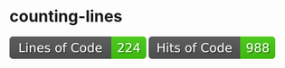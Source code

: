 
# counting-lines

![Lines-of-Code Badge](https://github.com/emirelcuk/counting-lines/blob/image-data/loc-badge.svg)
![Hits-of-Code Badge](https://github.com/emirelcuk/counting-lines/blob/hoc-badge/hoc-badge.svg)
